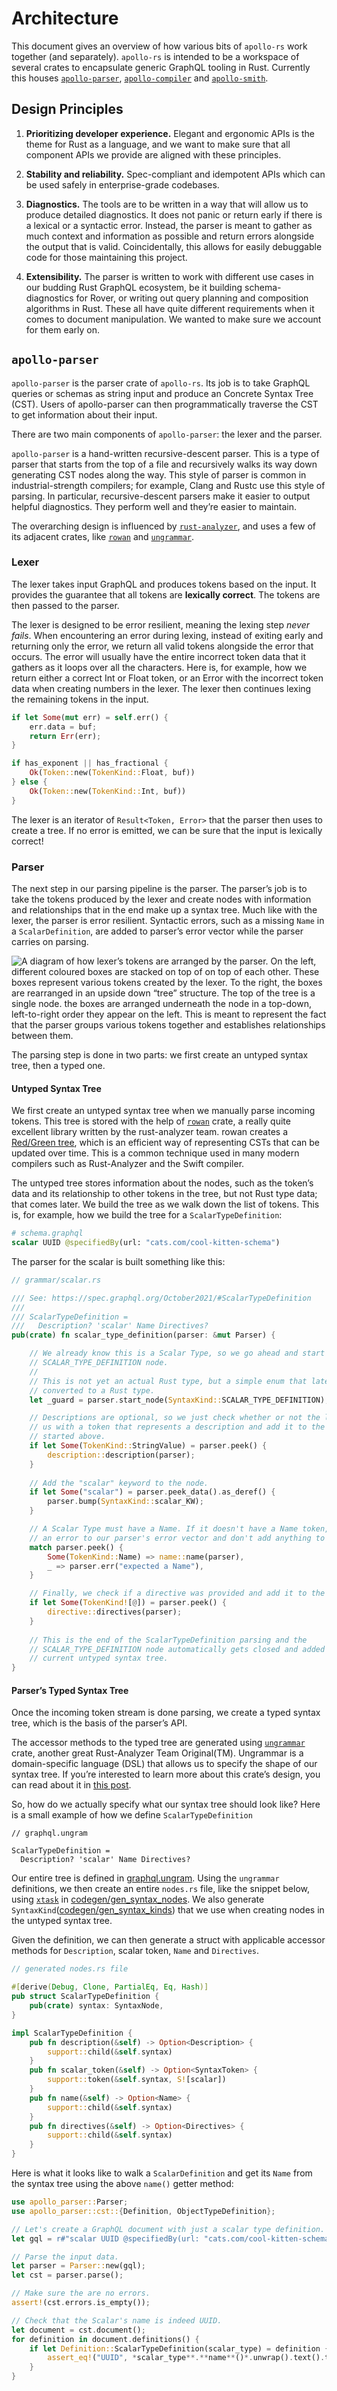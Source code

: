 # Architecture

This document gives an overview of how various bits of `apollo-rs` work together (and separately). `apollo-rs` is intended to be a workspace of several crates to encapsulate generic GraphQL tooling in Rust. Currently this houses [`apollo-parser`], [`apollo-compiler`] and [`apollo-smith`].

## Design Principles
1. **Prioritizing developer experience.** Elegant and ergonomic APIs is the
theme for Rust as a language, and we want to make sure that all component APIs
we provide are aligned with these principles.

2. **Stability and reliability.** Spec-compliant and idempotent APIs
which can be used safely in enterprise-grade codebases.

3. **Diagnostics.** The tools are to be written in a way that will allow us to
produce detailed diagnostics. It does not panic or return early if there is a
lexical or a syntactic error. Instead, the parser is meant to gather as much
context and information as possible and return errors alongside the output that
is valid. Coincidentally, this allows for easily debuggable code for those
maintaining this project.

4. **Extensibility.** The parser is written to work with different use cases in
our budding Rust GraphQL ecosystem, be it building schema-diagnostics for Rover,
or writing out query planning and composition algorithms in Rust. These all have
quite different requirements when it comes to document manipulation. We wanted to
make sure we account for them early on.

## `apollo-parser`

`apollo-parser` is the parser crate of `apollo-rs`. Its job is to take GraphQL
queries or schemas as string input and produce an Concrete Syntax Tree (CST).
Users of apollo-parser can then programmatically traverse the CST to get information
about their input.

There are two main components of `apollo-parser`: the lexer and the parser.

`apollo-parser` is a hand-written recursive-descent parser. This is a type of
parser that starts from the top of a file and recursively walks its way down
generating CST nodes along the way. This style of parser is common in
industrial-strength compilers; for example, Clang and Rustc use this style of
parsing. In particular, recursive-descent parsers make it easier to output
helpful diagnostics. They perform well and they’re easier to maintain.

The overarching design is influenced by [`rust-analyzer`], and uses a few
of its adjacent crates, like [`rowan`] and [`ungrammar`].

### Lexer
The lexer takes input GraphQL and produces tokens based on the input. It
provides the guarantee that all tokens are **lexically correct**. The tokens are
then passed to the parser.

The lexer is designed to be error resilient, meaning the lexing step _never fails_.
When encountering an error during lexing, instead of exiting early and returning
only the error, we return all valid tokens alongside the error that occurs. The error will usually have the entire incorrect token data that it gathers as it loops over all the characters. Here is, for example, how we return either a correct Int or Float token, or an Error with the incorrect token data when creating numbers in the lexer. The lexer then continues lexing the remaining tokens in the input.

```rust
if let Some(mut err) = self.err() {
    err.data = buf;
    return Err(err);
}

if has_exponent || has_fractional {
    Ok(Token::new(TokenKind::Float, buf))
} else {
    Ok(Token::new(TokenKind::Int, buf))
}
```

The lexer is an iterator of `Result<Token, Error>` that the parser then uses to create a tree.
If no error is emitted, we can be sure that the input is lexically correct!

### Parser
The next step in our parsing pipeline is the parser. The parser’s job is to take the tokens produced by the lexer and create nodes with information and relationships that in the end make up a syntax tree. Much like with the lexer, the parser is error resilient. Syntactic errors, such as a missing `Name` in a `ScalarDefinition`, are added to parser’s error vector while the parser carries on parsing.

![A diagram of how lexer’s tokens are arranged by the parser. On the left, different coloured boxes are stacked on top of on top of each other. These boxes represent various tokens created by the lexer. To the right, the boxes are rearranged in an upside down “tree” structure. The top of the tree is a single node. the boxes are arranged underneath the node in a top-down, left-to-right order they appear on the left. This is meant to represent the fact that the parser groups various tokens together and establishes relationships between them.](images/apollo_parser_tree_manipulation.png)

The parsing step is done in two parts: we first create an untyped syntax tree, then a typed one. 

#### Untyped Syntax Tree
We first create an untyped syntax tree when we manually parse incoming tokens.
This tree is stored with the help of [`rowan`] crate, a really quite excellent
library written by the rust-analyzer team. rowan creates a [Red/Green tree],
which is an efficient way of representing CSTs that can be updated over time.
This is a common technique used in many modern compilers such as Rust-Analyzer
and the Swift compiler.

The untyped tree stores information about the nodes, such as the token’s data and its relationship to other tokens in the tree, but not Rust type data; that comes later. We build the tree as we walk down the list of tokens. This is, for example, how we build the tree for a `ScalarTypeDefinition`:

```graphql
# schema.graphql
scalar UUID @specifiedBy(url: "cats.com/cool-kitten-schema")
```

The parser for the scalar is built something like this:
```rust
// grammar/scalar.rs

/// See: https://spec.graphql.org/October2021/#ScalarTypeDefinition
///
/// ScalarTypeDefinition =
///   Description? 'scalar' Name Directives?
pub(crate) fn scalar_type_definition(parser: &mut Parser) {

    // We already know this is a Scalar Type, so we go ahead and start a
    // SCALAR_TYPE_DEFINITION node.
    // 
    // This is not yet an actual Rust type, but a simple enum that later gets
    // converted to a Rust type.
    let _guard = parser.start_node(SyntaxKind::SCALAR_TYPE_DEFINITION);

    // Descriptions are optional, so we just check whether or not the lexer provided
    // us with a token that represents a description and add it to the node we
    // started above.
    if let Some(TokenKind::StringValue) = parser.peek() {
        description::description(parser);
    }
    
    // Add the "scalar" keyword to the node.
    if let Some("scalar") = parser.peek_data().as_deref() {
        parser.bump(SyntaxKind::scalar_KW);
    }

    // A Scalar Type must have a Name. If it doesn't have a Name token, we add
    // an error to our parser's error vector and don't add anything to the node.
    match parser.peek() {
        Some(TokenKind::Name) => name::name(parser),
        _ => parser.err("expected a Name"),
    }

    // Finally, we check if a directive was provided and add it to the current node.
    if let Some(TokenKind![@]) = parser.peek() {
        directive::directives(parser);
    }
    
    // This is the end of the ScalarTypeDefinition parsing and the
    // SCALAR_TYPE_DEFINITION node automatically gets closed and added to the
    // current untyped syntax tree.
}
```

#### Parser’s Typed Syntax Tree

Once the incoming token stream is done parsing, we create a typed syntax tree,
which is the basis of the parser’s API.

The accessor methods to the typed tree are generated using [`ungrammar`]
crate, another great Rust-Analyzer Team Original(TM). Ungrammar is a
domain-specific language (DSL) that allows us to specify the shape of our syntax
tree. If you’re interested to learn more about this crate’s design, you can read
about it in [this post].

So, how do we actually specify what our syntax tree should look like? Here is a
small example of how we define `ScalarTypeDefinition`
```ungram
// graphql.ungram

ScalarTypeDefinition =
  Description? 'scalar' Name Directives?
```

Our entire tree is defined in [graphql.ungram]. Using the `ungrammar`
definitions, we then create an entire `nodes.rs` file, like the snippet below,
using [`xtask`] in [codegen/gen_syntax_nodes]. We also generate
`SyntaxKind`([codegen/gen_syntax_kinds]) that we use when creating nodes in the
untyped syntax tree. 

Given the definition, we can then generate a struct with applicable accessor methods for `Description`, 
scalar token, `Name` and `Directives`.

```rust
// generated nodes.rs file

#[derive(Debug, Clone, PartialEq, Eq, Hash)]
pub struct ScalarTypeDefinition {
    pub(crate) syntax: SyntaxNode,
}

impl ScalarTypeDefinition {
    pub fn description(&self) -> Option<Description> {
        support::child(&self.syntax)
    }
    pub fn scalar_token(&self) -> Option<SyntaxToken> {
        support::token(&self.syntax, S![scalar])
    }
    pub fn name(&self) -> Option<Name> {
        support::child(&self.syntax)
    }
    pub fn directives(&self) -> Option<Directives> {
        support::child(&self.syntax)
    }
}
```


Here is what it looks like to walk a `ScalarDefinition` and get its `Name` from
the syntax tree using the above `name()` getter method:

```rust
use apollo_parser::Parser;
use apollo_parser::cst::{Definition, ObjectTypeDefinition};

// Let's create a GraphQL document with just a scalar type definition.
let gql = r#"scalar UUID @specifiedBy(url: "cats.com/cool-kitten-schema")"#;

// Parse the input data.
let parser = Parser::new(gql);
let cst = parser.parse();

// Make sure the are no errors.
assert!(cst.errors.is_empty());

// Check that the Scalar's name is indeed UUID.
let document = cst.document();
for definition in document.definitions() {
    if let Definition::ScalarTypeDefinition(scalar_type) = definition {
        assert_eq!("UUID", *scalar_type**.**name**()*.unwrap().text().to_string());
    }
}
```

[`apollo-parser`]: https://github.com/apollographql/apollo-rs/tree/main/crates/apollo-parser
[`apollo-compiler`]: https://github.com/apollographql/apollo-rs/tree/main/crates/apollo-compiler
[`apollo-smith`]: https://github.com/apollographql/apollo-rs/tree/main/crates/apollo-smith
[`rust-analyzer`]: https://github.com/rust-analyzer/rust-analyzer
[`rowan`]: https://github.com/rust-analyzer/rowan
[`ungrammar`]: https://github.com/rust-analyzer/ungrammar
[apollo-rs: spec-compliant GraphQL tools in Rust]: https://www.apollographql.com/blog/announcement/tooling/apollo-rs-graphql-tools-in-rust/
[Red/Green tree]: https://blog.yaakov.online/red-green-trees/
[this post]: https://rust-analyzer.github.io/blog/2020/10/24/introducing-ungrammar.html
[graphql.ungram]: https://github.com/apollographql/apollo-rs/blob/fcbf4903be261de1bf40756180f07cf339d3b2f9/graphql.ungram  
[`xtask`]: https://github.com/matklad/cargo-xtask
[codegen/gen_syntax_nodes]: https://github.com/apollographql/apollo-rs/blob/fcbf4903be261de1bf40756180f07cf339d3b2f9/xtask/src/codegen/gen_syntax_nodes.rs
[codegen/gen_syntax_kinds]: https://github.com/apollographql/apollo-rs/blob/fcbf4903be261de1bf40756180f07cf339d3b2f9/xtask/src/codegen/gen_syntax_kinds.rs
